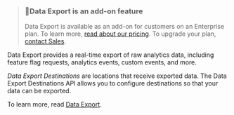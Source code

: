 <blockquote>
    <h3><span>📘</span>Data Export is an add-on feature</h3>
    <p>Data Export is available as an add-on for customers on an Enterprise plan. To learn more, <a href="https://launchdarkly.com/pricing/">read about our pricing</a>. To upgrade your plan, <a href="https://launchdarkly.com/contact-sales/">contact Sales</a>.</p>
</blockquote>

Data Export provides a real-time export of raw analytics data, including feature flag requests, analytics events, custom events, and more. 

_Data Export Destinations_ are locations that receive exported data. The Data Export Destinations API allows you to configure destinations so that your data can be exported.

To learn more, read [Data Export](https://docs.launchdarkly.com/docs/data-export).
